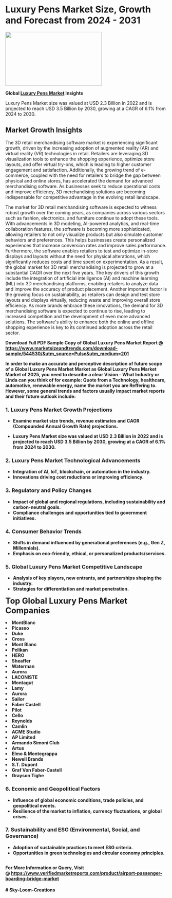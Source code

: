 <H1>Luxury Pens Market Size, Growth and Forecast from 2024 - 2031</H1><img class="aligncenter size-medium wp-image-584254" src="https://thirdeyenews.in/wp-content/uploads/2024/09/Global-Market-Research-300x168.jpeg" alt="" width="300" height="168" /><p><strong>Global&nbsp;<a href="https://www.marketsizeandtrends.com/download-sample/544530/&amp;utm_source=Pulse&amp;utm_medium=201">Luxury Pens Market</a> Insights</strong></p><p>Luxury Pens Market size was valued at USD 2.3 Billion in 2022 and is projected to reach USD 3.5 Billion by 2030, growing at a CAGR of 6.1% from 2024 to 2030.</p><p><h2>Market Growth Insights</h2> <p>The 3D retail merchandising software market is experiencing significant growth, driven by the increasing adoption of augmented reality (AR) and virtual reality (VR) technologies in retail. Retailers are leveraging 3D visualization tools to enhance the shopping experience, optimize store layouts, and offer virtual try-ons, which is leading to higher customer engagement and satisfaction. Additionally, the growing trend of e-commerce, coupled with the need for retailers to bridge the gap between physical and online stores, has accelerated the demand for advanced merchandising software. As businesses seek to reduce operational costs and improve efficiency, 3D merchandising solutions are becoming indispensable for competitive advantage in the evolving retail landscape.</p> <p><strong></strong></p> <p>The market for 3D retail merchandising software is expected to witness robust growth over the coming years, as companies across various sectors such as fashion, electronics, and furniture continue to adopt these tools. With advancements in 3D modeling, AI-powered analytics, and real-time collaboration features, the software is becoming more sophisticated, allowing retailers to not only visualize products but also simulate customer behaviors and preferences. This helps businesses create personalized experiences that increase conversion rates and improve sales performance. Furthermore, the software enables retailers to test and optimize in-store displays and layouts without the need for physical alterations, which significantly reduces costs and time spent on experimentation. As a result, the global market for 3D retail merchandising is projected to grow at a substantial CAGR over the next five years. The key drivers of this growth include the integration of artificial intelligence (AI) and machine learning (ML) into 3D merchandising platforms, enabling retailers to analyze data and improve the accuracy of product placement. Another important factor is the growing focus on sustainability, as retailers can design and test store layouts and displays virtually, reducing waste and improving overall store efficiency. As more brands embrace these innovations, the demand for 3D merchandising software is expected to continue to rise, leading to increased competition and the development of even more advanced solutions. The software's ability to enhance both the online and offline shopping experience is key to its continued adoption across the retail sector. <p><strong></p><p><span class=""><strong>Download Full PDF Sample Copy of Global Luxury Pens Market Report</strong> @ <a href="https://www.marketsizeandtrends.com/download-sample/544530/&amp;utm_source=Pulse&amp;utm_medium=201" target="_blank">https://www.marketsizeandtrends.com/download-sample/544530/&amp;utm_source=Pulse&amp;utm_medium=201</a></span></p><p>In order to make an accurate and perceptive description of future scope of a Global&nbsp;Luxury Pens Market Market as Global&nbsp;Luxury Pens Market Market of 2025, you need to describe a clear Vision &ndash; What Industry or Linda can you think of for example: Quote from a Technology, healthcare, automotive, renewable energy, name the market you are Reffering to. However, some general trends and factors usually impact market reports and their future outlook include:</p><h3>1.&nbsp;<strong>Luxury Pens Market Growth Projections</strong></h3><ul><li>Examine market size trends, revenue estimates and CAGR (Compounded Annual Growth Rate) projections.</li><li><p>Luxury Pens Market size was valued at USD 2.3 Billion in 2022 and is projected to reach USD 3.5 Billion by 2030, growing at a CAGR of 6.1% from 2024 to 2030.</p></li></ul><h3>2.&nbsp;<strong>Luxury Pens Market Technological Advancements</strong></h3><ul><li>Integration of AI, IoT, blockchain, or automation in the industry.</li><li>Innovations driving cost reductions or improving efficiency.</li></ul><h3>3.&nbsp;<strong>Regulatory and Policy Changes</strong></h3><ul><li>Impact of global and regional regulations, including sustainability and carbon-neutral goals.</li><li>Compliance challenges and opportunities tied to government initiatives.</li></ul><h3>4.&nbsp;<strong>Consumer Behavior Trends</strong></h3><ul><li>Shifts in demand influenced by generational preferences (e.g., Gen Z, Millennials).</li><li>Emphasis on eco-friendly, ethical, or personalized products/services.</li></ul><h3>5.&nbsp;<strong>Global Luxury Pens Market Competitive Landscape</strong></h3><ul><li>Analysis of key players, new entrants, and partnerships shaping the industry.</li><li>Strategies for differentiation and market penetration.</li></ul><p data-pm-slice="1 1 []"><span style="color: inherit; font-family: inherit; font-size: 25px;">Top Global Luxury Pens Market Companies</span></p><div class="" data-test-id=""><p><li>MontBlanc</li><li> Picasso</li><li> Duke</li><li> Cross</li><li> Mont Blanc</li><li> Pelikan</li><li> HERO</li><li> Sheaffer</li><li> Waterman</li><li> Aurora</li><li> LACONISTE</li><li> Montagut</li><li> Lamy</li><li> Aurora</li><li> Sailor</li><li> Faber Castell</li><li> Pilot</li><li> Cello</li><li> Reynolds</li><li> Camlin</li><li> ACME Studio</li><li> AP Limited</li><li> Armando Simoni Club</li><li> Artus</li><li> Elmo & Montegrappa</li><li> Newell Brands</li><li> S.T. Dupont</li><li> Graf Von Faber-Castell</li><li> Grayson Tighe</li></p></div><h3>6.&nbsp;<strong>Economic and Geopolitical Factors</strong></h3><ul><li>Influence of global economic conditions, trade policies, and geopolitical events.</li><li>Resilience of the market to inflation, currency fluctuations, or global crises.</li></ul><h3>7.&nbsp;<strong>Sustainability and ESG (Environmental, Social, and Governance)</strong></h3><ul><li>Adoption of sustainable practices to meet ESG criteria.</li><li>Opportunities in green technologies and circular economy principles.</li></ul><h2><strong style="font-size: 14px;">For More Information or Query, Visit @&nbsp;</strong><a style="background-color: #ffffff; font-size: 14px;" href="https://www.marketsizeandtrends.com/report/luxury-pens-market/" target="_blank">https://www.verifiedmarketreports.com/product/airport-passenger-boarding-bridge-market</a></h2># Sky-Loom-Creations
